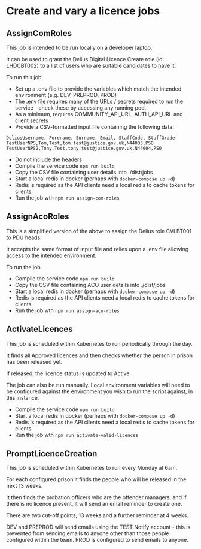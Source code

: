 # Create and vary a licence jobs

## AssignComRoles

This job is intended to be run locally on a developer laptop.

It can be used to grant the Delius Digital Licence Create role (id: LHDCBT002) to a list of users who are
suitable candidates to have it.

To run this job:

* Set up a .env file to provide the variables which match the intended environment (e.g. DEV, PREPROD, PROD)
* The .env file requires many of the URLs / secrets required to run the service - check these by accessing any running pod.
* As a minimum, requires COMMUNITY_API_URL, AUTH_API_URL and client secrets
* Provide a CSV-formatted input file containing the following data:
```angular2html
DeliusUsername, Forename, Surname, Email, StaffCode, StaffGrade
TestUserNPS,Tom,Test,tom.test@justice.gov.uk,N44003,PSO
TestUserNPS2,Tony,Test,tony.test@justice.gov.uk,N44004,PSO
```
* Do not include the headers
* Compile the service code `npm run build`
* Copy the CSV file containing user details into ./dist/jobs
* Start a local redis in docker (perhaps with `docker-compose up -d`)
* Redis is required as the API clients need a local redis to cache tokens for clients. 
* Run the job wth `npm run assign-com-roles`

## AssignAcoRoles

This is a simplified version of the above to assign the Delius role CVLBT001 to PDU heads.

It accepts the same format of input file and relies upon a .env file allowing access to the intended environment.

To run the job

* Compile the service code `npm run build`
* Copy the CSV file containing ACO user details into ./dist/jobs
* Start a local redis in docker (perhaps with `docker-compose up -d`)
* Redis is required as the API clients need a local redis to cache tokens for clients.
* Run the job wth `npm run assign-aco-roles`


## ActivateLicences

This job is scheduled within Kubernetes to run periodically through the day.

It finds all Approved licences and then checks whether the person in prison has been released yet.

If released, the licence status is updated to Active.

The job can also be run manually. Local environment variables will need to be configured against
the environment you wish to run the script against, in this instance. 

* Compile the service code `npm run build`
* Start a local redis in docker (perhaps with `docker-compose up -d`)
* Redis is required as the API clients need a local redis to cache tokens for clients.
* Run the job wth `npm run activate-valid-licences`


## PromptLicenceCreation

This job is scheduled within Kubernetes to run every Monday at 6am.

For each configured prison it finds the people who will be released in the next 13 weeks.

It then finds the probation officers who are the offender managers, and if there is no 
licence present, it will send an email reminder to create one.

There are two cut-off points, 13 weeks and a further reminder at 4 weeks.

DEV and PREPROD will send emails using the TEST Notify account - this is prevented from sending 
emails to anyone other than those people configured within the team. PROD is configured to send
emails to anyone.